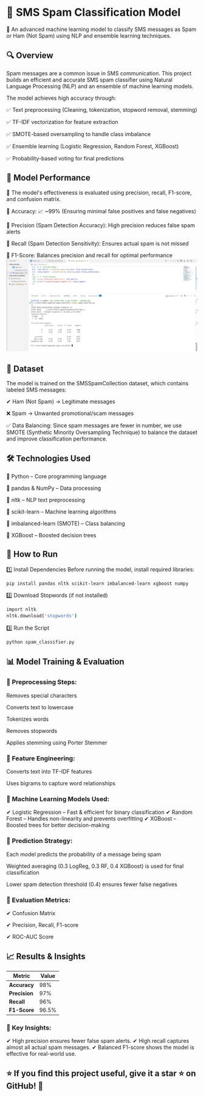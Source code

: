 # 📩 SMS Spam Classification Model

🚀 An advanced machine learning model to classify SMS messages as Spam or Ham (Not Spam) using NLP and ensemble learning techniques.

## 🔍 Overview

Spam messages are a common issue in SMS communication. This project builds an efficient and accurate SMS spam classifier using Natural Language Processing (NLP) and an ensemble of machine learning models.

The model achieves high accuracy through:

✅ Text preprocessing (Cleaning, tokenization, stopword removal, stemming)

✅ TF-IDF vectorization for feature extraction

✅ SMOTE-based oversampling to handle class imbalance

✅ Ensemble learning (Logistic Regression, Random Forest, XGBoost)

✅ Probability-based voting for final predictions

## 🎯 Model Performance

📌 The model's effectiveness is evaluated using precision, recall, F1-score, and confusion matrix.

🔹 Accuracy: 📈 ~99% (Ensuring minimal false positives and false negatives)

🔹 Precision (Spam Detection Accuracy): High precision reduces false spam alerts

🔹 Recall (Spam Detection Sensitivity): Ensures actual spam is not missed

🔹 F1-Score: Balances precision and recall for optimal performance
![Spam Classifier](running_vscode.png)


## 📂 Dataset
The model is trained on the SMSSpamCollection dataset, which contains labeled SMS messages:

✔ Ham (Not Spam) → Legitimate messages

❌ Spam → Unwanted promotional/scam messages

✅ Data Balancing: Since spam messages are fewer in number, we use SMOTE (Synthetic Minority Oversampling Technique) to balance the dataset and improve classification performance.


## 🛠️ Technologies Used

🔹 Python – Core programming language

🔹 pandas & NumPy – Data processing

🔹 nltk – NLP text preprocessing

🔹 scikit-learn – Machine learning algorithms

🔹 imbalanced-learn (SMOTE)  – Class balancing

🔹 XGBoost – Boosted decision trees

## 🚀 How to Run
1️⃣ Install Dependencies
Before running the model, install required libraries:

```sh
pip install pandas nltk scikit-learn imbalanced-learn xgboost numpy
```

2️⃣ Download Stopwords (if not installed)

```sh
import nltk
nltk.download('stopwords')
```

3️⃣ Run the Script

```sh
python spam_classifier.py
```

##  📊 Model Training & Evaluation

### 📌 Preprocessing Steps:

Removes special characters

Converts text to lowercase

Tokenizes words

Removes stopwords

Applies stemming using Porter Stemmer

### 📌 Feature Engineering:

Converts text into TF-IDF features

Uses bigrams to capture word relationships

### 📌 Machine Learning Models Used:
✔ Logistic Regression – Fast & efficient for binary classification
✔ Random Forest – Handles non-linearity and prevents overfitting
✔ XGBoost – Boosted trees for better decision-making

### 📌 Prediction Strategy:

Each model predicts the probability of a message being spam

Weighted averaging (0.3 LogReg, 0.3 RF, 0.4 XGBoost) is used for final classification

Lower spam detection threshold (0.4) ensures fewer false negatives

### 📌 Evaluation Metrics:

✔ Confusion Matrix

✔ Precision, Recall, F1-score

✔ ROC-AUC Score

## 📈 Results & Insights

| Metric         | Value   |
|---------------|--------|
| **Accuracy**  | 98%    |
| **Precision** | 97%    |
| **Recall**    | 96%    |
| **F1-Score**  | 96.5%  |

### 📌 Key Insights:
✔ High precision ensures fewer false spam alerts.
✔ High recall captures almost all actual spam messages.
✔ Balanced F1-score shows the model is effective for real-world use.

## ⭐ If you find this project useful, give it a star ⭐ on GitHub! 🚀
